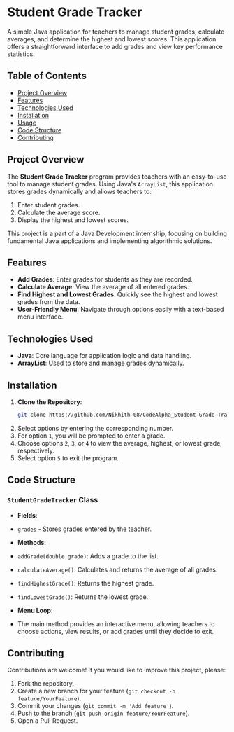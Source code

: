 # Student Grade Tracker

A simple Java application for teachers to manage student grades, calculate averages, and determine the highest and lowest scores. This application offers a straightforward interface to add grades and view key performance statistics.

## Table of Contents
- [Project Overview](#project-overview)
- [Features](#features)
- [Technologies Used](#technologies-used)
- [Installation](#installation)
- [Usage](#usage)
- [Code Structure](#code-structure)
- [Contributing](#contributing)

## Project Overview
The **Student Grade Tracker** program provides teachers with an easy-to-use tool to manage student grades. Using Java's `ArrayList`, this application stores grades dynamically and allows teachers to:
1. Enter student grades.
2. Calculate the average score.
3. Display the highest and lowest scores.

This project is a part of a Java Development internship, focusing on building fundamental Java applications and implementing algorithmic solutions.

## Features
- **Add Grades**: Enter grades for students as they are recorded.
- **Calculate Average**: View the average of all entered grades.
- **Find Highest and Lowest Grades**: Quickly see the highest and lowest grades from the data.
- **User-Friendly Menu**: Navigate through options easily with a text-based menu interface.

## Technologies Used
- **Java**: Core language for application logic and data handling.
- **ArrayList**: Used to store and manage grades dynamically.

## Installation
1. **Clone the Repository**:
   ```bash
   git clone https://github.com/Nikhith-08/CodeAlpha_Student-Grade-Tracker.git
2. Select options by entering the corresponding number.
3. For option `1`, you will be prompted to enter a grade.
4. Choose options `2`, `3`, or `4` to view the average, highest, or lowest grade, respectively.
5. Select option `5` to exit the program.

## Code Structure
### `StudentGradeTracker` Class
- **Fields**:
- `grades` - Stores grades entered by the teacher.

- **Methods**:
- `addGrade(double grade)`: Adds a grade to the list.
- `calculateAverage()`: Calculates and returns the average of all grades.
- `findHighestGrade()`: Returns the highest grade.
- `findLowestGrade()`: Returns the lowest grade.

- **Menu Loop**:
- The main method provides an interactive menu, allowing teachers to choose actions, view results, or add grades until they decide to exit.

## Contributing
Contributions are welcome! If you would like to improve this project, please:
1. Fork the repository.
2. Create a new branch for your feature (`git checkout -b feature/YourFeature`).
3. Commit your changes (`git commit -m 'Add feature'`).
4. Push to the branch (`git push origin feature/YourFeature`).
5. Open a Pull Request.
